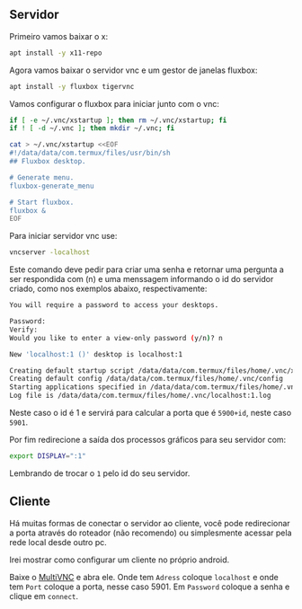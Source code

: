 ## Servidor

Primeiro vamos baixar o x:

```bash
apt install -y x11-repo
```

Agora vamos baixar o servidor vnc e um gestor de janelas fluxbox:

```bash
apt install -y fluxbox tigervnc
```

Vamos configurar o fluxbox para iniciar junto com o vnc:

```bash
if [ -e ~/.vnc/xstartup ]; then rm ~/.vnc/xstartup; fi
if ! [ -d ~/.vnc ]; then mkdir ~/.vnc; fi

cat > ~/.vnc/xstartup <<EOF
#!/data/data/com.termux/files/usr/bin/sh
## Fluxbox desktop.

# Generate menu.
fluxbox-generate_menu

# Start fluxbox.
fluxbox &
EOF
```

Para iniciar servidor vnc use:

```bash
vncserver -localhost
```

Este comando deve pedir para criar uma senha e retornar uma pergunta a ser respondida com (n) e uma menssagem informando o id do servidor criado, como nos exemplos abaixo, respectivamente:

```bash
You will require a password to access your desktops.

Password:
Verify:
Would you like to enter a view-only password (y/n)? n
```

```bash
New 'localhost:1 ()' desktop is localhost:1

Creating default startup script /data/data/com.termux/files/home/.vnc/xstartup
Creating default config /data/data/com.termux/files/home/.vnc/config
Starting applications specified in /data/data/com.termux/files/home/.vnc/xstartup
Log file is /data/data/com.termux/files/home/.vnc/localhost:1.log
```

Neste caso o id é 1 e servirá para calcular a porta que é `5900+id`, neste caso `5901`.

Por fim redirecione a saída dos processos gráficos para seu servidor com:

```bash
export DISPLAY=":1"
```

Lembrando de trocar o `1` pelo id do seu servidor.

## Cliente

Há muitas formas de conectar o servidor ao cliente, você pode redirecionar a porta através do roteador (não recomendo) ou simplesmente acessar pela rede local desde outro pc.

Irei mostrar como configurar um cliente no próprio android.

Baixe o [MultiVNC](https://f-droid.org/pt_BR/packages/com.coboltforge.dontmind.multivnc/) e abra ele. Onde tem `Adress` coloque `localhost` e onde tem `Port` coloque a porta, nesse caso 5901.
Em `Password` coloque a senha e clique em `connect`.
